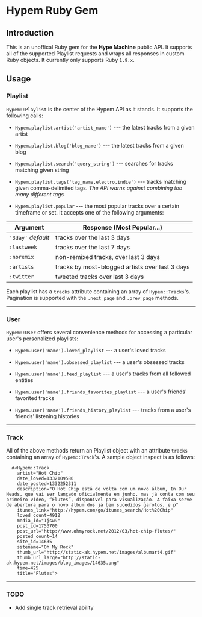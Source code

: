 # Hypem Ruby Gem #
## Introduction ##
This is an unoffical Ruby gem for the **Hype Machine** public API. It supports all of the supported Playlist requests and wraps all responses in custom Ruby objects. It currently only supports Ruby `1.9.x`.

## Usage ##

### Playlist ###
`Hypem::Playlist` is the center of the Hypem API as it stands. It supports the following calls:

- `Hypem.playlist.artist('artist_name')` --- the latest tracks from a given artist

- `Hypem.playlist.blog('blog_name')` --- the latest tracks from a given blog

- `Hypem.playlist.search('query_string')` --- searches for tracks matching given string

- `Hypem.playlist.tags('tag_name,electro,indie')` --- tracks matching given comma-delimited tags. *The API warns against combining too many different tags*

- `Hypem.playlist.popular` --- the most popular tracks over a certain timeframe or set. It accepts one of the following arguments:


<table>
  <thead>
    <tr>
      <th> Argument </th>
      <th> Response (Most Popular...) </th>
    </tr>
  </thead>
  <tbody>
    <tr>
      <td><code>'3day'</code> <em>default</em></td>
      <td>tracks over the last 3 days</td>
    </tr>
    <tr>
      <td><code>:lastweek</code></td>
      <td>tracks over the last 7 days</td>
    </tr>
    <tr>
      <td><code>:noremix</code></td>
      <td>non-remixed tracks, over last 3 days</td>
    </tr>
    <tr>
      <td><code>:artists</code></td>
      <td>tracks by most-blogged artists over last 3 days</td>
    </tr>
    <tr>
      <td><code>:twitter</code></td>
      <td>tweeted tracks over last 3 days</td>
    </tr>
  </tbody>
</table>

Each playlist has a `tracks` attribute containing an array of `Hypem::Tracks`'s. Pagination is supported with the `.next_page` and `.prev_page` methods.

******

### User ###
`Hypem::User` offers several convenience methods for accessing a particular user's personalized playlists:

- `Hypem.user('name').loved_playlist` --- a user's loved tracks

- `Hypem.user('name').obsessed_playlist` --- a user's obsessed tracks

- `Hypem.user('name').feed_playlist` --- a user's tracks from all followed entities

- `Hypem.user('name').friends_favorites_playlist` --- a user's friends' favorited tracks

- `Hypem.user('name').friends_history_playlist` --- tracks from a user's friends' listening histories

******

### Track ###
All of the above methods return an Playlist object with an attribute `tracks` containing an array of `Hypem::Track`'s. A sample object inspect is as follows:

      #<Hypem::Track
        artist="Hot Chip"
        date_loved=1332109580
        date_posted=1332252311
        description="O Hot Chip está de volta com um novo álbum, In Our Heads, que vai ser lançado oficialmente em junho, mas já conta com seu primeiro vídeo, “Flutes”, disponível para visualização. A faixa serve de abertura para o novo álbum dos já bem sucedidos garotos, e p"
        itunes_link="http://hypem.com/go/itunes_search/Hot%20Chip"
        loved_count=4912
        media_id="1jsw9"
        post_id=1753700
        post_url="http://www.ohmyrock.net/2012/03/hot-chip-flutes/"
        posted_count=14
        site_id=14635
        sitename="Oh My Rock"
        thumb_url="http://static-ak.hypem.net/images/albumart4.gif"
        thumb_url_large="http://static-ak.hypem.net/images/blog_images/14635.png"
        time=425
        title="Flutes">

****** 

### TODO ###
  - Add single track retrieval ability

